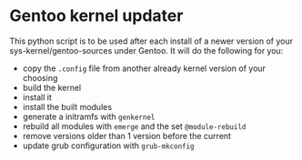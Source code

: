 # Gentoo kernel updater

This python script is to be used after each install of a newer version of your sys-kernel/gentoo-sources under Gentoo. It will do the following for you:

* copy the `.config` file from another already kernel version of your choosing
* build the kernel
* install it
* install the built modules
* generate a initramfs with `genkernel`
* rebuild all modules with `emerge` and the set `@module-rebuild`
* remove versions older than 1 version before the current
* update grub configuration with `grub-mkconfig`
